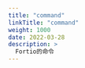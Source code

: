 ```yaml
---
title: "command"
linkTitle: "command"
weight: 1000
date: 2022-03-28
description: >
  Fortio的命令
---
```




